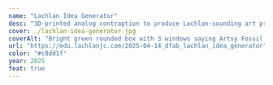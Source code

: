 ```yaml
---
name: "Lachlan Idea Generator"
desc: "3D-printed analog contraption to produce Lachlan-sounding art project ideas."
cover: ./lachlan-idea-generator.jpg
coverAlt: "Bright green rounded box with 3 windows saying Artsy Fossil fuels Wearable"
url: "https://edu.lachlanjc.com/2025-04-14_dfab_lachlan_idea_generator"
color: "#c8dd1f"
year: 2025
feat: true
---
```

